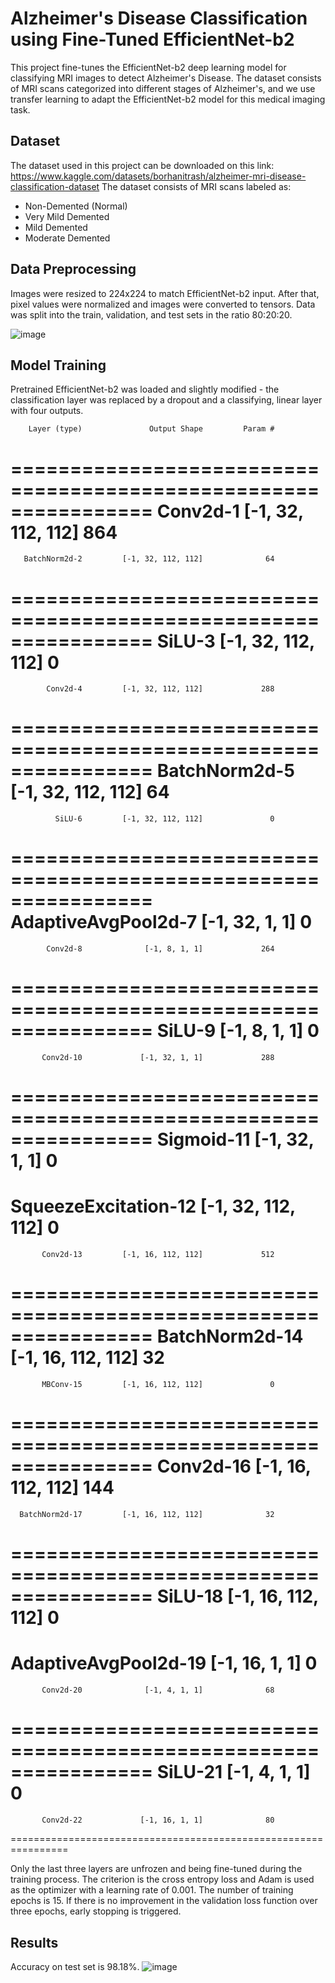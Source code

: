 # Alzheimer's Disease Classification using Fine-Tuned EfficientNet-b2

This project fine-tunes the EfficientNet-b2 deep learning model for classifying MRI images to detect Alzheimer's Disease. The dataset consists of MRI scans categorized into different stages of Alzheimer's, and we use transfer learning to adapt the EfficientNet-b2 model for this medical imaging task.

## Dataset

The dataset used in this project can be downloaded on this link: https://www.kaggle.com/datasets/borhanitrash/alzheimer-mri-disease-classification-dataset
The dataset consists of MRI scans labeled as:
* Non-Demented (Normal)
* Very Mild Demented
* Mild Demented
* Moderate Demented

## Data Preprocessing

Images were resized to 224x224 to match EfficientNet-b2 input. After that, pixel values were normalized and images were converted to tensors. Data was split into the train, validation, and test sets in the ratio 80:20:20.

![image](https://github.com/user-attachments/assets/cbf50b2f-7d19-4c9c-835b-99c69b0b5ce6)

## Model Training

Pretrained EfficientNet-b2 was loaded and slightly modified - the classification layer was replaced by a dropout and a classifying, linear layer with four outputs. 


        Layer (type)               Output Shape         Param #
================================================================
            Conv2d-1         [-1, 32, 112, 112]             864
================================================================
       BatchNorm2d-2         [-1, 32, 112, 112]              64
================================================================
              SiLU-3         [-1, 32, 112, 112]               0
================================================================
            Conv2d-4         [-1, 32, 112, 112]             288
================================================================
       BatchNorm2d-5         [-1, 32, 112, 112]              64
================================================================
              SiLU-6         [-1, 32, 112, 112]               0
================================================================
 AdaptiveAvgPool2d-7             [-1, 32, 1, 1]               0
 ================================================================
            Conv2d-8              [-1, 8, 1, 1]             264
================================================================
              SiLU-9              [-1, 8, 1, 1]               0
================================================================
           Conv2d-10             [-1, 32, 1, 1]             288
================================================================
          Sigmoid-11             [-1, 32, 1, 1]               0
================================================================
SqueezeExcitation-12         [-1, 32, 112, 112]               0
================================================================
           Conv2d-13         [-1, 16, 112, 112]             512
================================================================
      BatchNorm2d-14         [-1, 16, 112, 112]              32
================================================================
           MBConv-15         [-1, 16, 112, 112]               0
================================================================
           Conv2d-16         [-1, 16, 112, 112]             144
================================================================
      BatchNorm2d-17         [-1, 16, 112, 112]              32
================================================================
             SiLU-18         [-1, 16, 112, 112]               0
================================================================
AdaptiveAvgPool2d-19             [-1, 16, 1, 1]               0
================================================================
           Conv2d-20              [-1, 4, 1, 1]              68
================================================================
             SiLU-21              [-1, 4, 1, 1]               0
================================================================
           Conv2d-22             [-1, 16, 1, 1]              80
================================================================

Only the last three layers are unfrozen and being fine-tuned during the training process. The criterion is the cross entropy loss and Adam is used as the optimizer with a learning rate of 0.001. The number of training epochs is 15. If there is no improvement in the validation loss function over three epochs, early stopping is triggered.

## Results

Accuracy on test set is 98.18%.
![image](https://github.com/user-attachments/assets/7b7100b4-37ed-4d2f-b57c-7f5c5cc16783)

